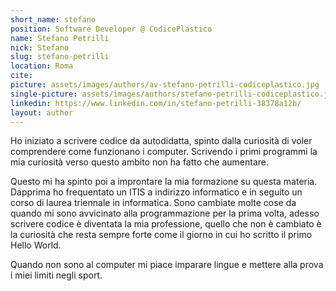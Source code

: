 ```yaml
---
short_name: stefano
position: Software Developer @ CodicePlastico
name: Stefano Petrilli
nick: Stefano
slug: stefano-petrilli
location: Roma
cite: 
picture: assets/images/authors/av-stefano-petrilli-codiceplastico.jpg
single-picture: assets/images/authors/stefano-petrilli-codiceplastico.jpg
linkedin: https://www.linkedin.com/in/stefano-petrilli-38378a12b/
layout: author
---
```


<p>Ho iniziato a scrivere codice da autodidatta, spinto dalla curiosità di voler comprendere come funzionano i computer. Scrivendo i primi programmi la mia curiosità verso questo ambito non ha fatto che aumentare.</p>
<p>Questo mi ha spinto poi a improntare la mia formazione su questa materia. Dapprima ho frequentato un ITIS a indirizzo informatico e in seguito un corso di laurea triennale in informatica. Sono cambiate molte cose da quando mi sono avvicinato alla programmazione per la prima volta, adesso scrivere codice è diventata la mia professione, quello che non è cambiato è la curiosità che resta sempre forte come il giorno in cui ho scritto il primo Hello World.</p>
<p>Quando non sono al computer mi piace imparare lingue e mettere alla prova i miei limiti negli sport.</p>
